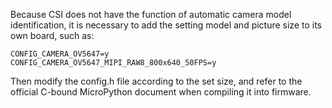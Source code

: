 Because CSI does not have the function of automatic camera model identification, it is necessary to add the setting model and picture size to its own board, such as:

```
CONFIG_CAMERA_OV5647=y
CONFIG_CAMERA_OV5647_MIPI_RAW8_800x640_50FPS=y
```

Then modify the config.h file according to the set size, and refer to the official C-bound MicroPython document when compiling it into firmware.



